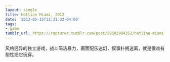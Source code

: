 ```yaml
---
layout: single
title: Hotline Miami, 2012
date: '2013-05-15T12:31:32-04:00'
tags:
- game
tumblr_url: https://rapturer.tumblr.com/post/50502904352/hotline-miami-2012
---
```

风格迥异的独立游戏，战斗简洁暴力，画面配乐迷幻，叙事扑朔迷离，就是很难有耐性把它玩穿。

